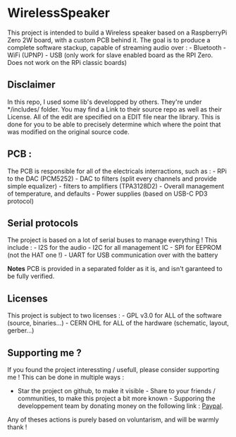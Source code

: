 # WirelessSpeaker

This project is intended to build a Wireless speaker based on a RaspberryPi Zero 2W board, with a custom PCB behind it. The goal is to produce a complete software stackup, capable
of streaming audio over : - Bluetooth - WiFi (UPNP) - USB (only work for slave enabled board as the RPI Zero. Does not work on the RPi classic boards)

## Disclaimer

In this repo, I used some lib's developped by others. They're under \*/includes/ folder. You may find a Link to their source repo as well as their License. All of the edit are
specified on a EDIT file near the library. This is done for you to be able to precisely determine which where the point that was modified on the original source code.

## PCB :

The PCB is responsible for all of the electricals interractions, such as : - RPi to the DAC (PCM5252) - DAC to filters (split every channels and provide simple equalizer) - filters
to amplifiers (TPA3128D2) - Overall management of temperature, and defaults - Power supplies (based on USB-C PD3 protocol)

## Serial protocols

The project is based on a lot of serial buses to manage everything ! This include : - I2S for the audio - I2C for all management IC - SPI for EEPROM (not the HAT one !) - UART for
USB communication over with the battery

**Notes** PCB is provided in a separated folder as it is, and isn't garanteed to be fully verified.

## Licenses

This project is subject to two licenses : - GPL v3.0 for ALL of the software (source, binaries...) - CERN OHL for ALL of the hardware (schematic, layout, gerber...)

## Supporting me ?

If you found the project interessting / usefull, please consider supporting me ! This can be done in multiple ways :

- Star the project on github, to make it visible - Share to your friends / communities, to make this project a bit more known - Supporing the developpement team by donating money on
  the following link : [Paypal](https://paypal.me/heywangleonard?country.x=FR&locale.x=fr_FR).

Any of theses actions is purely based on voluntarism, and will be warmly thank !
